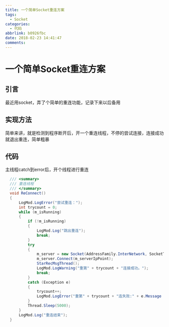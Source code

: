 ```yaml
---
title: 一个简单Socket重连方案
tags:
  - Socket
categories:
  - 代码
abbrlink: b0926fbc
date: 2018-02-23 14:41:47
comments:
---
```

# 一个简单Socket重连方案  

## 引言  
最近用socket，弄了个简单的重连功能，记录下来以后备用

## 实现方法
简单来讲，就是检测到程序断开后，开一个重连线程，不停的尝试连接，连接成功就退出重连，简单粗暴

## 代码
主线程catch到error后，开个线程进行重连

``` C# 
  /// <summary>
  /// 重连线程
  /// </summary>
  void ReConnect()
  {
      LogMod.LogError("尝试重连：");
      int trycount = 0;
      while (m_isRunning)
      {
          if (!m_isRunning)
          {
              LogMod.Log("跳出重连");
              break;
          }
          try
          {
              m_server = new Socket(AddressFamily.InterNetwork, SocketType.Stream, ProtocolType.Tcp);
              m_server.Connect(m_serverIpPoint);
              StarRecMsgThread();
              LogMod.LogWarning("重第" + trycount + "连接成功。");
              break;
          }
          catch (Exception e)
          {
              trycount++;
              LogMod.LogError("重第" + trycount + "连失败:" + e.Message + "\r\n" + e.StackTrace);
          }
          Thread.Sleep(5000);
      }
      LogMod.Log("重连结束");
  }
```